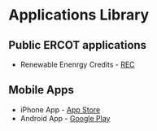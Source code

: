 # Applications Library
## Public ERCOT applications
- Renewable Enenrgy Credits - [REC](https://sa.ercot.com/rec/home)

## Mobile Apps
- iPhone App -  [App Store](https://apps.apple.com/us/app/ercot/id520829355)
- Android App -  [Google Play](https://play.google.com/store/apps/details?id=com.ercot.ercotMobileOne&hl=en_US&gl=US)
